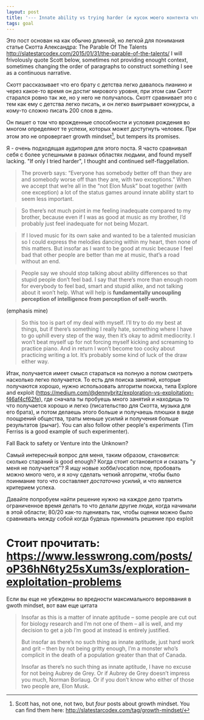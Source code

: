 ```yaml
---
layout: post
title: '--- Innate ability vs trying harder (и кусок моего контента что же с этим делать)'
tags: goal 
---
```





Это пост основан на как обычно длинной, но легкой для понимания статье Скотта Александра:
The Parable Of The Talents http://slatestarcodex.com/2015/01/31/the-parable-of-the-talents/
I will frivolously quote Scott below, sometimes not providing enought context, sometimes changing the order of paragraphs to construct something I see as a continuous narrative.


Скотт рассказывает что его брату с детства легко давалось пианино и через какое-то время он достиг мирового уровня, при этом сам Скотт старался ровно так же, но у него не получалось. Скотт сравнивает это с тем как ему с детства легко писать, и он легко выигрывает конкурсы, а кому-то сложно писать 200 слов в день.

Он пишет о том что врожденные способности и условия рождения во многом определяют те успехи, которых может достугнуть человек. При этом это не опровергает growth mindset[^1], but tempers its promises.

Я - очень подходящая аудитория для этого поста. Я часто сравнивал себя с более успешными в разных областях людьми, and found myself lacking. "If only I tried harder", I thought and continued self-flaggellation. 

> The proverb says: “Everyone has somebody better off than they are and somebody worse off than they are, with two exceptions.” When we accept that we’re all in the “not Elon Musk” boat together (with one exception) a lot of the status games around innate ability start to seem less important.
   
> So there’s not much point in me feeling inadequate compared to my brother, because even if I was as good at music as my brother, I’d probably just feel inadequate for not being Mozart. 
   
> If I loved music for its own sake and wanted to be a talented musician so I could express the melodies dancing within my heart, then none of this matters. But insofar as I want to be good at music because I feel bad that other people are better than me at music, that’s a road without an end.
  
> People say we should stop talking about ability differences so that stupid people don’t feel bad. I say that there’s more than enough room for everybody to feel bad, smart and stupid alike, and not talking about it won’t help. What will help is **fundamentally uncoupling perception of intelligence from perception of self-worth**.

(emphasis mine)


> So this too is part of my deal with myself. I’ll try to do my best at things, but if there’s something I really hate, something where I have to go uphill every step of the way, then it’s okay to admit mediocrity. I won’t beat myself up for not forcing myself kicking and screaming to practice piano. And in return I won’t become too cocky about practicing writing a lot. It’s probably some kind of luck of the draw either way.




Итак, получается имеет смысл стараться на полную а потом смотреть насколько легко получается. То есть для поиска занятий, которые получаются хорошо, нужно использовать алгоритм поиска, типа Explore and exploit (https://medium.com/@dennybritz/exploration-vs-exploitation-f46af4cf62fe), где сначала ты пробуешь много занятий и находишь то что получается хорошо и легко (писательство для Скотта, музыка для его брата), и потом делаешь этого больше и получаешь плюшки в виде поощрений общества, траты меньше усилий и получения больше результатов (рычаг). You can also follow other people's experiments (Tim Ferriss is a good example of such experimenter).

Fall Back to safety or Venture into the Unknown?

Самый интересный вопрос для меня, таким образом, становится: сколько стараний is good enough? Когда стоит остановится и сказать "у меня не получается"?
Я ищу новые хобби/vocation now, пробовать можно много чего, и я хочу сделать четкий алгоритм, чтобы было поинмание того что составляет _достаточно_ усилий, и что является критерием успеха.


Давайте попробуем найти решение 
нужно на каждое дело тратить ограниченное время
делать то что делали другие люди, когда начинали в этой области; 80/20
как-то лценивать так, чтобы оценки можно было сравнивать между собой когда будешь принимать решение про exploit 

# Стоит прочитать: https://www.lesswrong.com/posts/oP36hN6ty25sXum3s/exploration-exploitation-problems


Если вы еще не убеждены во вредности максимального вероявания в gwoth mindset, вот вам еще цитата 


> Insofar as this is a matter of innate aptitude – some people are cut out for biology research and I’m not one of them – all is well, and my decision to get a job I’m good at instead is entirely justified.
> 
> But insofar as there’s no such thing as innate aptitude, just hard work and grit – then by not being gritty enough, I’m a monster who’s complicit in the death of a population greater than that of Canada.
> 
> Insofar as there’s no such thing as innate aptitude, I have no excuse for not being Aubrey de Grey. Or if Aubrey de Grey doesn’t impress you much, Norman Borlaug. Or if you don’t know who either of those two people are, Elon Musk.



[^1]: Scott has, not one, not two, but *four* posts about growth mindset. You can find them here: http://slatestarcodex.com/tag/growth-mindset/